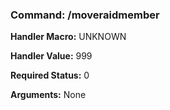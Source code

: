 ### Command: /moveraidmember

**Handler Macro:** UNKNOWN

**Handler Value:** 999

**Required Status:** 0

**Arguments:**
None
